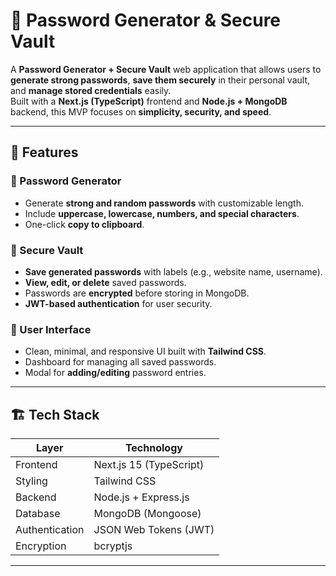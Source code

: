 # 🔐 Password Generator & Secure Vault

A **Password Generator + Secure Vault** web application that allows users to **generate strong passwords**, **save them securely** in their personal vault, and **manage stored credentials** easily.  
Built with a **Next.js (TypeScript)** frontend and **Node.js + MongoDB** backend, this MVP focuses on **simplicity, security, and speed**.

---

## 🚀 Features

### 🧠 Password Generator
- Generate **strong and random passwords** with customizable length.
- Include **uppercase, lowercase, numbers, and special characters**.
- One-click **copy to clipboard**.

### 🔐 Secure Vault
- **Save generated passwords** with labels (e.g., website name, username).
- **View, edit, or delete** saved passwords.
- Passwords are **encrypted** before storing in MongoDB.
- **JWT-based authentication** for user security.

### 🧭 User Interface
- Clean, minimal, and responsive UI built with **Tailwind CSS**.
- Dashboard for managing all saved passwords.
- Modal for **adding/editing** password entries.

---

## 🏗️ Tech Stack

| Layer | Technology |
|-------|-------------|
| Frontend | Next.js 15 (TypeScript) |
| Styling | Tailwind CSS |
| Backend | Node.js + Express.js |
| Database | MongoDB (Mongoose) |
| Authentication | JSON Web Tokens (JWT) |
| Encryption | bcryptjs |

---